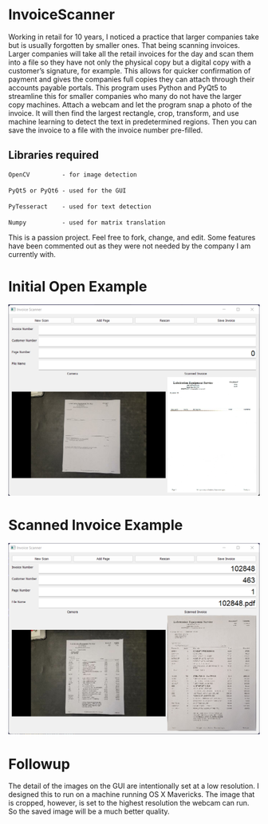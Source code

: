 # InvoiceScanner

Working in retail for 10 years, I noticed a practice that larger companies take but is usually forgotten by smaller ones. That being scanning invoices. Larger companies will take all the retail invoices for the day and scan them into a file so they have not only the physical copy but a digital copy with a customer’s signature, for example. This allows for quicker confirmation of payment and gives the companies full copies they can attach through their accounts payable portals. This program uses Python and PyQt5 to streamline this for smaller companies who many do not have the larger copy machines. Attach a webcam and let the program snap a photo of the invoice. It will then find the largest rectangle, crop, transform, and use machine learning to detect the text in predetermined regions. Then you can save the invoice to a file with the invoice number pre-filled. 

## Libraries required
```
OpenCV         - for image detection

PyQt5 or PyQt6 - used for the GUI

PyTesseract    - used for text detection

Numpy          - used for matrix translation
```

This is a passion project. Feel free to fork, change, and edit. Some features have been commented out as they were not needed by the company I am currently with.



# Initial Open Example
![](assets/Example1.png)




# Scanned Invoice Example
![](assets/Example2.png)


# Followup

The detail of the images on the GUI are intentionally set at a low resolution. I designed this to run on a machine running OS X Mavericks. The image that is cropped, however, is set to the highest resolution the webcam can run. So the saved image will be a much better quality. 
